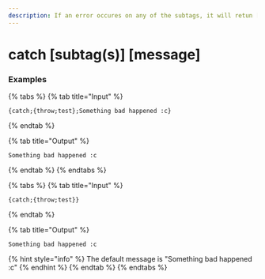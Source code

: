 ```yaml
---
description: If an error occures on any of the subtags, it will retun [message] instead of throwing an error. Please keep in mind this will still report the error as usual.
---
```


# catch [subtag(s)] [message]

### Examples

{% tabs %}
{% tab title="Input" %}
```text
{catch;{throw;test};Something bad happened :c}
```
{% endtab %}

{% tab title="Output" %}
```text
Something bad happened :c
```
{% endtab %}
{% endtabs %}

{% tabs %}
{% tab title="Input" %}
```text
{catch;{throw;test}}
```
{% endtab %}

{% tab title="Output" %}
```text
Something bad happened :c
```
{% hint style="info" %}
The default message is "Something bad happened :c"
{% endhint %}
{% endtab %}
{% endtabs %}